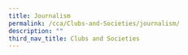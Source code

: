 ```yaml
---
title: Journalism
permalink: /cca/Clubs-and-Societies/journalism/
description: ""
third_nav_title: Clubs and Societies
---
```

